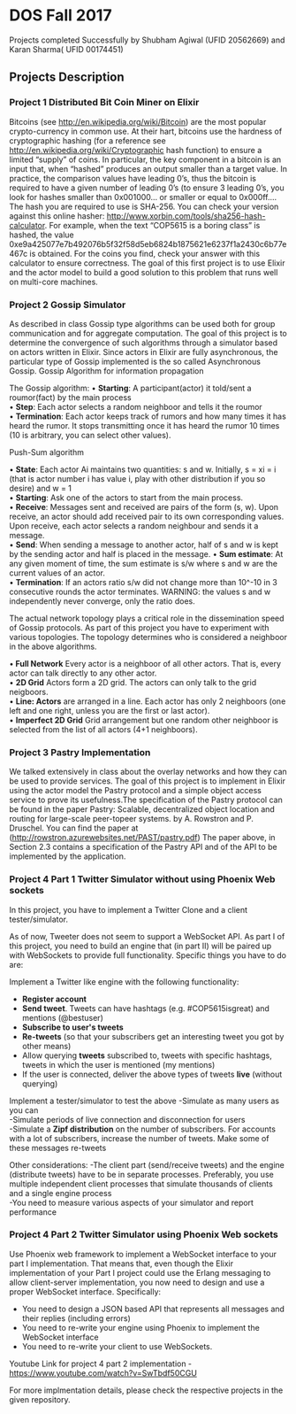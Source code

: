 # DOS Fall 2017

Projects completed Successfully by Shubham Agiwal (UFID 20562669) and Karan Sharma( UFID 00174451)

## Projects Description

### Project 1 Distributed Bit Coin Miner on Elixir

Bitcoins (see http://en.wikipedia.org/wiki/Bitcoin) are the most popular crypto-currency in common use. At their hart, bitcoins use the hardness of cryptographic hashing (for a reference see http://en.wikipedia.org/wiki/Cryptographic hash function) to ensure a limited “supply” of coins. In particular, the key component in a bitcoin is an input that, when “hashed” produces an output smaller than a target value. In practice, the comparison values have leading 0’s, thus the bitcoin is required to have a given number of leading 0’s (to ensure 3 leading 0’s, you look for hashes smaller than 0x001000... or smaller or equal to 0x000ff.... The hash you are required to use is SHA-256. You can check your version against this online hasher: http://www.xorbin.com/tools/sha256-hash-calculator. For example, when the text “COP5615 is a boring class” is hashed, the value 0xe9a425077e7b492076b5f32f58d5eb6824b1875621e6237f1a2430c6b77e467c is obtained. For the coins you find, check your answer with this calculator to ensure correctness. The goal of this first project is to use Elixir and the actor model to build a good solution to this problem that runs well on multi-core machines.

###  Project 2 Gossip Simulator
As described in class Gossip type algorithms can be used both for group communication and for aggregate computation. The goal of this project is to determine the convergence of such algorithms through a simulator based on actors written in Elixir. Since actors in Elixir are fully asynchronous, the particular type of Gossip implemented is the so called Asynchronous Gossip. Gossip Algorithm for information propagation<br>

The Gossip algorithm:
• <b>Starting</b>: A participant(actor) it told/sent a roumor(fact) by the main process<br>
• <b>Step</b>: Each actor selects a random neighboor and tells it the roumor<br>
• <b>Termination</b>: Each actor keeps track of rumors and how many times it has heard the rumor. It stops transmitting once it has heard the rumor 10 times (10 is arbitrary, you can select other values).<br>

Push-Sum algorithm

• <b>State</b>: Each actor Ai maintains two quantities: s and w. Initially, s = xi = i (that is actor number i has value i, play with other distribution if you so desire) and w = 1<br>
• <b>Starting</b>: Ask one of the actors to start from the main process.<br>
• <b>Receive</b>: Messages sent and received are pairs of the form (s, w). Upon receive, an actor should add received pair to its own corresponding values. Upon receive, each actor selects a random neighbour and sends it a message.<br>
• <b>Send</b>: When sending a message to another actor, half of s and w is kept by the sending actor and half is placed in the message.
• <b>Sum estimate</b>: At any given moment of time, the sum estimate is s/w where s and w are the current values of an actor.<br>
• <b>Termination</b>: If an actors ratio s/w did not change more than 10^-10 in 3 consecutive rounds the actor terminates. WARNING: the values s and w independently never converge, only the ratio does.<br>

The actual network topology plays a critical role in the dissemination speed of Gossip protocols. As part of this project you have to experiment with various topologies. The topology determines who is considered a neighboor in the above algorithms.

•<b> Full Network</b> Every actor is a neighboor of all other actors. That is, every actor can talk directly to any other actor.<br>
• <b>2D Grid</b> Actors form a 2D grid. The actors can only talk to the grid neigboors.<br>
• <b>Line: Actors</b> are arranged in a line. Each actor has only 2 neighboors (one left and one right, unless you are the first or last actor).<br>
• <b>Imperfect 2D Grid</b> Grid arrangement but one random other neighboor is selected from the list of all actors (4+1 neighboors).<br>

###  Project 3 Pastry Implementation

We talked extensively in class about the overlay networks and how they can be used to provide services. The goal of this project is to implement in Elixir using the actor model the Pastry protocol and a simple object access service to prove its usefulness.The specification of the Pastry protocol can be found in the paper Pastry: Scalable, decentralized object location and routing for large-scale peer-topeer systems. by A. Rowstron and P. Druschel. You can find the paper at (http://rowstron.azurewebsites.net/PAST/pastry.pdf) The paper above, in Section 2.3 contains a specification of the Pastry API and of the API to be implemented by the application.

###  Project 4 Part 1 Twitter Simulator without using Phoenix Web sockets

In this project, you have to implement a Twitter Clone and a client tester/simulator.

As of now, Tweeter does not seem to support a WebSocket API. As part I of this project, you need to build an engine that (in part II) will be paired up with WebSockets to provide full functionality. Specific things you have to do are:

Implement a Twitter like engine with the following functionality:
- <b>Register account</b><br>
- <b>Send tweet</b>. Tweets can have hashtags (e.g. #COP5615isgreat) and mentions (@bestuser)<br>
- <b>Subscribe to user's tweets</b><br>
- <b>Re-tweets</b> (so that your subscribers get an interesting tweet you got by other means)<br>
- Allow querying <b> tweets</b> subscribed to, tweets with specific hashtags, tweets in which the user is mentioned (my mentions)<br>
- If the user is connected, deliver the above types of tweets <b> live</b> (without querying)<br>

Implement a tester/simulator to test the above
-Simulate as many users as you can<br>
-Simulate periods of live connection and disconnection for users<br>
-Simulate a <b>Zipf distribution</b> on the number of subscribers. For accounts with a lot of subscribers, increase the number of tweets. Make some of these messages re-tweets<br>

Other considerations:
-The client part (send/receive tweets) and the engine (distribute tweets) have to be in separate processes. Preferably, you use multiple independent client processes that simulate thousands of clients and a single engine process<br>
-You need to measure various aspects of your simulator and report performance<br>

###  Project 4 Part 2 Twitter Simulator using Phoenix Web sockets

Use Phoenix web framework to implement a WebSocket interface to your part I implementation. That means that, even though the Elixir implementation of your Part I project could use the Erlang messaging to allow client-server implementation, you now need to design and use a proper WebSocket interface. Specifically:

- You need to design a JSON based API that  represents all messages and their replies (including errors)<br>
- You need to re-write your engine using Phoenix to implement the WebSocket interface<br>
- You need to re-write your client to use WebSockets.<br>

Youtube Link for project 4 part 2 implementation - https://www.youtube.com/watch?v=SwTbdf50CGU  <br>

For more implmentation details, please check the respective projects in the given repository.
